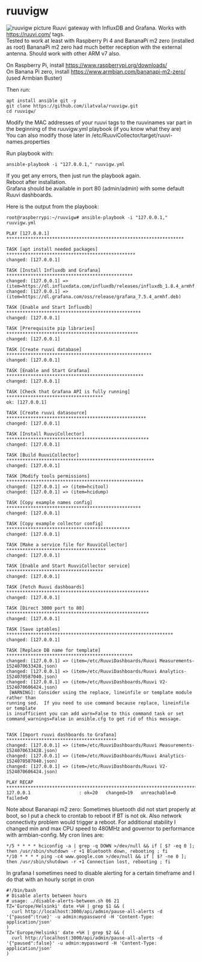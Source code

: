 # ruuvigw
![ruuvigw picture](https://user-images.githubusercontent.com/2929136/115986648-eab20480-a5b9-11eb-98be-b840e62dc9c1.png)
Ruuvi gateway with InfluxDB and Grafana. Works with https://ruuvi.com/ tags.  
Tested to work at least with Raspberry Pi 4 and BananaPi m2 zero (installed as root)
BananaPi m2 zero had much better reception with the external antenna.
Should work with other ARM v7 also.

On Raspberry Pi, install https://www.raspberrypi.org/downloads/  
On Banana Pi zero, install https://www.armbian.com/bananapi-m2-zero/  (used Armbian Buster)  

Then run:
```
apt install ansible git -y
git clone https://github.com/ilatvala/ruuvigw.git
cd ruuvigw/
```
Modify the MAC addresses of your ruuvi tags to the ruuvinames var part in the beginning of the ruuvigw.yml playbook (if you know what they are)  
You can also modify those later in /etc/RuuviCollector/target/ruuvi-names.properties

Run playbook with:
```
ansible-playbook -i "127.0.0.1," ruuvigw.yml
```
If you get any errors, then just run the playbook again.  
Reboot after installation.  
Grafana should be available in port 80 (admin/admin) with some default Ruuvi dashboards.

Here is the output from the playbook:  
```
root@raspberrypi:~/ruuvigw# ansible-playbook -i "127.0.0.1," ruuvigw.yml

PLAY [127.0.0.1] ******************************************************************

TASK [apt install needed packages] ************************************************
changed: [127.0.0.1]

TASK [Install Influxdb and Grafana] ***********************************************
changed: [127.0.0.1] => (item=https://dl.influxdata.com/influxdb/releases/influxdb_1.8.4_armhf.deb)
changed: [127.0.0.1] => (item=https://dl.grafana.com/oss/release/grafana_7.5.4_armhf.deb)

TASK [Enable and Start Influxdb] **************************************************
changed: [127.0.0.1]

TASK [Prerequisite pip libraries] *************************************************
changed: [127.0.0.1]

TASK [Create ruuvi database] ******************************************************
changed: [127.0.0.1]

TASK [Enable and Start Grafana] ***************************************************
changed: [127.0.0.1]

TASK [Check that Grafana API is fully running] ************************************
ok: [127.0.0.1]

TASK [Create ruuvi datasource] ****************************************************
changed: [127.0.0.1]

TASK [Install RuuviCollector] *****************************************************
changed: [127.0.0.1]

TASK [Build RuuviCollector] *******************************************************
changed: [127.0.0.1]

TASK [Modify tools permissions] ***************************************************
changed: [127.0.0.1] => (item=hcitool)
changed: [127.0.0.1] => (item=hcidump)

TASK [Copy example names config] **************************************************
changed: [127.0.0.1]

TASK [Copy example collector config] **********************************************
changed: [127.0.0.1]

TASK [Make a service file for RuuviCollector] *************************************
changed: [127.0.0.1]

TASK [Enable and Start RuuviCollector service] ************************************
changed: [127.0.0.1]

TASK [Fetch Ruuvi dashboards] *****************************************************
changed: [127.0.0.1]

TASK [Direct 3000 port to 80] *****************************************************
changed: [127.0.0.1]

TASK [Save iptables] **************************************************************
changed: [127.0.0.1]

TASK [Replace DB name for template] ***********************************************
changed: [127.0.0.1] => (item=/etc/RuuviDashboards/Ruuvi Measurements-1524070633428.json)
changed: [127.0.0.1] => (item=/etc/RuuviDashboards/Ruuvi Analytics-1524070587040.json)
changed: [127.0.0.1] => (item=/etc/RuuviDashboards/Ruuvi V2-1524070606424.json)
 [WARNING]: Consider using the replace, lineinfile or template module rather than
running sed.  If you need to use command because replace, lineinfile or template
is insufficient you can add warn=False to this command task or set
command_warnings=False in ansible.cfg to get rid of this message.


TASK [Import ruuvi dashboards to Grafana] *****************************************
changed: [127.0.0.1] => (item=/etc/RuuviDashboards/Ruuvi Measurements-1524070633428.json)
changed: [127.0.0.1] => (item=/etc/RuuviDashboards/Ruuvi Analytics-1524070587040.json)
changed: [127.0.0.1] => (item=/etc/RuuviDashboards/Ruuvi V2-1524070606424.json)

PLAY RECAP ************************************************************************
127.0.0.1                  : ok=20   changed=19   unreachable=0    failed=0
```

Note about Bananapi m2 zero: Sometimes bluetooth did not start properly at boot, so I put a check to crontab to reboot if BT is not ok. Also network connectivity problem would trigger a reboot. For additional stability I changed min and max CPU speed to 480MHz and governor to performance with armbian-config. My cron lines are:
```
*/5 * * * * hciconfig -a | grep -q DOWN >/dev/null && if [ $? -eq 0 ]; then /usr/sbin/shutdown -r +1 Bluetooth down, rebooting ; fi
*/10 * * * * ping -c4 www.google.com >/dev/null && if [ $? -ne 0 ]; then /usr/sbin/shutdown -r +1 Connection lost, rebooting ; fi
```

In grafana I sometimes need to disable alerting for a certain timeframe and I do that with an hourly script in cron
```
#!/bin/bash
# Disable alerts between hours
# usage: ./disable-alerts-between.sh 06 21
TZ='Europe/Helsinki' date +%H | grep $1 && (
  curl http://localhost:3000/api/admin/pause-all-alerts -d '{"paused":true}' -u admin:mypassword -H 'Content-Type: application/json'
)
TZ='Europe/Helsinki' date +%H | grep $2 && (
  curl http://localhost:3000/api/admin/pause-all-alerts -d '{"paused":false}' -u admin:mypassword -H 'Content-Type: application/json'
)
```
